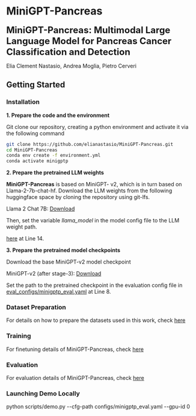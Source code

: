 # MiniGPT-Pancreas

<font size='5'>**MiniGPT-Pancreas: Multimodal Large Language Model for Pancreas Cancer Classification and Detection**</font>

Elia Clement Nastasio, Andrea Moglia, Pietro Cerveri

## Getting Started
### Installation

**1. Prepare the code and the environment**

Git clone our repository, creating a python environment and activate it via the following command

```bash
git clone https://github.com/elianastasio/MiniGPT-Pancreas.git
cd MiniGPT-Pancreas
conda env create -f environment.yml
conda activate minigptp
```

**2. Prepare the pretrained LLM weights**

**MiniGPT-Pancreas** is based on MiniGPT- v2, which is in turn based on Llama-2-7b-chat-hf.
Download the LLM weights from the following huggingface space by cloning the repository using git-lfs.

Llama 2 Chat 7B: [Download](https://huggingface.co/meta-llama/Llama-2-7b-chat-hf/tree/main)

Then, set the variable *llama_model* in the model config file to the LLM weight path.

[here](minigptp/configs/models/minigptp.yaml#L15) at Line 14.

**3. Prepare the pretrained model checkpoints**

Download the base MiniGPT-v2 model checkpoint

MiniGPT-v2 (after stage-3): [Download](https://drive.google.com/file/d/1HkoUUrjzFGn33cSiUkI-KcT-zysCynAz/view?usp=sharing)

Set the path to the pretrained checkpoint in the evaluation config file 
in [eval_configs/minigptp_eval.yaml](eval_configs/minigptp_eval.yaml#L10) at Line 8.

### Dataset Preparation

For details on how to prepare the datasets used in this work, check [here](datasets/minigptp_datasets.md)

### Training

For finetuning details of MiniGPT-Pancreas, check [here](scripts/minigptp_train.md)


### Evaluation
For evaluation details of MiniGPT-Pancreas, check [here](scripts/minigptp_eval.md)  

### Launching Demo Locally

python scripts/demo.py --cfg-path configs/minigptp_eval.yaml  --gpu-id 0
